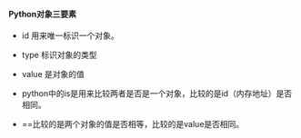 #### Python对象三要素
* id 用来唯一标识一个对象。
* type 标识对象的类型
* value 是对象的值

* python中的is是用来比较两者是否是一个对象，比较的是id（内存地址）是否相同。
* ==比较的是两个对象的值是否相等，比较的是value是否相同。